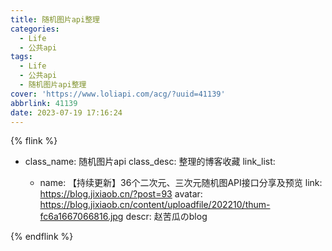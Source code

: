 ```yaml
---
title: 随机图片api整理
categories:
  - Life
  - 公共api
tags:
  - Life
  - 公共api
  - 随机图片api整理
cover: 'https://www.loliapi.com/acg/?uuid=41139'
abbrlink: 41139
date: 2023-07-19 17:16:24
---
```


{% flink %}

- class_name: 随机图片api
  class_desc: 整理的博客收藏
  link_list:

  - name: 【持续更新】36个二次元、三次元随机图API接口分享及预览
    link: https://blog.jixiaob.cn/?post=93
    avatar: https://blog.jixiaob.cn/content/uploadfile/202210/thum-fc6a1667066816.jpg
    descr: 赵苦瓜のblog

{% endflink %}